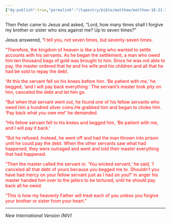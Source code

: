 ```yaml
---
{"dg-publish":true,"permalink":"/tapestry/bible/matthew/matthew-18-21-35/","title":"Matthew 18:21-35","hide":true,"tags":["bible-verse","bible-verse"],"dgHomeLink":true,"dgShowLocalGraph":true,"dgEnableSearch":true}
---
```


Then Peter came to Jesus and asked, “Lord, how many times shall I forgive my brother or sister who sins against me? Up to seven times?”

Jesus answered, “<font color="#ff0000">I tell you, not seven times, but seventy-seven times.</font>

<font color="#ff0000">“Therefore, the kingdom of heaven is like a king who wanted to settle accounts with his servants. As he began the settlement, a man who owed him ten thousand bags of gold was brought to him. Since he was not able to pay, the master ordered that he and his wife and his children and all that he had be sold to repay the debt.</font>

<font color="#ff0000"> “At this the servant fell on his knees before him. ‘Be patient with me,’ he begged, ‘and I will pay back everything.’ The servant’s master took pity on him, canceled the debt and let him go.</font>

<font color="#ff0000"> “But when that servant went out, he found one of his fellow servants who owed him a hundred silver coins.He grabbed him and began to choke him. ‘Pay back what you owe me!’ he demanded.</font>

<font color="#ff0000">“His fellow servant fell to his knees and begged him, ‘Be patient with me, and I will pay it back.’</font>

<font color="#ff0000"> “But he refused. Instead, he went off and had the man thrown into prison until he could pay the debt.  When the other servants saw what had happened, they were outraged and went and told their master everything that had happened.</font>

<font color="#ff0000">“Then the master called the servant in. ‘You wicked servant,’ he said, ‘I canceled all that debt of yours because you begged me to. Shouldn’t you have had mercy on your fellow servant just as I had on you?’ In anger his master handed him over to the jailers to be tortured, until he should pay back all he owed.</font>

<font color="#ff0000">“This is how my heavenly Father will treat each of you unless you forgive your brother or sister from your heart.”</font>

---
*New International Version (NIV)*